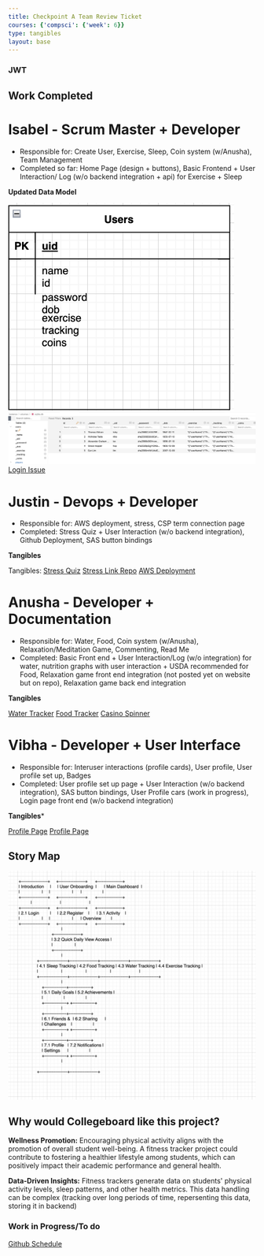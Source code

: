```yaml
---
title: Checkpoint A Team Review Ticket
courses: {'compsci': {'week': 6}}
type: tangibles
layout: base
---
```

### JWT

## Work Completed
# Isabel - Scrum Master + Developer
- Responsible for: Create User, Exercise, Sleep, Coin system (w/Anusha), Team Management 
- Completed so far: Home Page (design + buttons), Basic Frontend + User Interaction/ Log (w/o backend integration + api) for Exercise + Sleep

**Updated Data Model**

![New Data Model](images/newdatamodel.png)
![SQL VIEW Model](images/renamed.png)
[Login Issue](https://github.com/jplip/frontTri2/issues/1#issue-2000663269)

# Justin - Devops + Developer
- Responsible for: AWS deployment, stress, CSP term connection page
- Completed: Stress Quiz + User Interaction (w/o backend integration), Github Deployment, SAS button bindings

**Tangibles**

Tangibles: 
[Stress Quiz](https://github.com/jplip/frontTri2/issues/20)
[Stress Link Repo](https://jplip.github.io/frontTri2/stress/)
[AWS Deployment](https://github.com/jplip/frontTri2/issues/19)


# Anusha - Developer + Documentation
- Responsible for: Water, Food, Coin system (w/Anusha), Relaxation/Meditation Game, Commenting, Read Me
- Completed: Basic Front end + User Interaction/Log (w/o integration) for water, nutrition graphs with user interaction + USDA recommended for Food, Relaxation game front end integration (not posted yet on website but on repo), Relaxation game back end integration

**Tangibles**

[Water Tracker](https://jplip.github.io/frontTri2/water/)
[Food Tracker](https://jplip.github.io/frontTri2/food/)
[Casino Spinner](https://jplip.github.io/frontTri2/spinner/)


# Vibha - Developer + User Interface
- Responsible for: Interuser interactions (profile cards), User profile, User profile set up, Badges
- Completed: User profile set up page + User Interaction (w/o backend integration), SAS button bindings, User Profile cars (work in progress), Login page front end (w/o backend integration)

**Tangibles***

[Profile Page](https://github.com/jplip/frontTri2/issues/15)
[Profile Page](https://jplip.github.io/frontTri2/profile_set_up/)


## Story Map
![Alt text](images/draw.io.png)

## Why would Collegeboard like this project?

**Wellness Promotion:**
Encouraging physical activity aligns with the promotion of overall student well-being. A fitness tracker project could contribute to fostering a healthier lifestyle among students, which can positively impact their academic performance and general health.

**Data-Driven Insights:**
Fitness trackers generate data on students' physical activity levels, sleep patterns, and other health metrics. This data handling can be complex (tracking over long periods of time, repersenting this data, storing it in backend)
### Work in Progress/To do
[Github Schedule](https://github.com/users/iKAN2025/projects/2/views/1)

